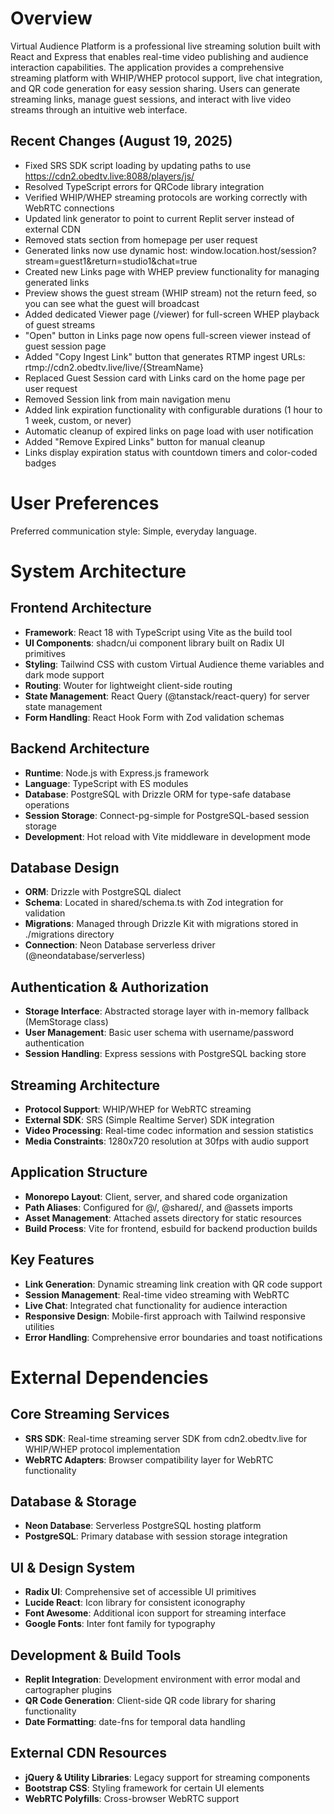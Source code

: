 # Overview

Virtual Audience Platform is a professional live streaming solution built with React and Express that enables real-time video publishing and audience interaction capabilities. The application provides a comprehensive streaming platform with WHIP/WHEP protocol support, live chat integration, and QR code generation for easy session sharing. Users can generate streaming links, manage guest sessions, and interact with live video streams through an intuitive web interface.

## Recent Changes (August 19, 2025)
- Fixed SRS SDK script loading by updating paths to use https://cdn2.obedtv.live:8088/players/js/
- Resolved TypeScript errors for QRCode library integration
- Verified WHIP/WHEP streaming protocols are working correctly with WebRTC connections
- Updated link generator to point to current Replit server instead of external CDN
- Removed stats section from homepage per user request
- Generated links now use dynamic host: window.location.host/session?stream=guest1&return=studio1&chat=true
- Created new Links page with WHEP preview functionality for managing generated links
- Preview shows the guest stream (WHIP stream) not the return feed, so you can see what the guest will broadcast
- Added dedicated Viewer page (/viewer) for full-screen WHEP playback of guest streams
- "Open" button in Links page now opens full-screen viewer instead of guest session page
- Added "Copy Ingest Link" button that generates RTMP ingest URLs: rtmp://cdn2.obedtv.live/live/{StreamName}
- Replaced Guest Session card with Links card on the home page per user request
- Removed Session link from main navigation menu
- Added link expiration functionality with configurable durations (1 hour to 1 week, custom, or never)
- Automatic cleanup of expired links on page load with user notification
- Added "Remove Expired Links" button for manual cleanup
- Links display expiration status with countdown timers and color-coded badges

# User Preferences

Preferred communication style: Simple, everyday language.

# System Architecture

## Frontend Architecture
- **Framework**: React 18 with TypeScript using Vite as the build tool
- **UI Components**: shadcn/ui component library built on Radix UI primitives
- **Styling**: Tailwind CSS with custom Virtual Audience theme variables and dark mode support
- **Routing**: Wouter for lightweight client-side routing
- **State Management**: React Query (@tanstack/react-query) for server state management
- **Form Handling**: React Hook Form with Zod validation schemas

## Backend Architecture  
- **Runtime**: Node.js with Express.js framework
- **Language**: TypeScript with ES modules
- **Database**: PostgreSQL with Drizzle ORM for type-safe database operations
- **Session Storage**: Connect-pg-simple for PostgreSQL-based session storage
- **Development**: Hot reload with Vite middleware in development mode

## Database Design
- **ORM**: Drizzle with PostgreSQL dialect
- **Schema**: Located in shared/schema.ts with Zod integration for validation
- **Migrations**: Managed through Drizzle Kit with migrations stored in ./migrations directory
- **Connection**: Neon Database serverless driver (@neondatabase/serverless)

## Authentication & Authorization
- **Storage Interface**: Abstracted storage layer with in-memory fallback (MemStorage class)
- **User Management**: Basic user schema with username/password authentication
- **Session Handling**: Express sessions with PostgreSQL backing store

## Streaming Architecture
- **Protocol Support**: WHIP/WHEP for WebRTC streaming
- **External SDK**: SRS (Simple Realtime Server) SDK integration
- **Video Processing**: Real-time codec information and session statistics
- **Media Constraints**: 1280x720 resolution at 30fps with audio support

## Application Structure
- **Monorepo Layout**: Client, server, and shared code organization
- **Path Aliases**: Configured for @/, @shared/, and @assets imports
- **Asset Management**: Attached assets directory for static resources
- **Build Process**: Vite for frontend, esbuild for backend production builds

## Key Features
- **Link Generation**: Dynamic streaming link creation with QR code support
- **Session Management**: Real-time video streaming with WebRTC
- **Live Chat**: Integrated chat functionality for audience interaction
- **Responsive Design**: Mobile-first approach with Tailwind responsive utilities
- **Error Handling**: Comprehensive error boundaries and toast notifications

# External Dependencies

## Core Streaming Services
- **SRS SDK**: Real-time streaming server SDK from cdn2.obedtv.live for WHIP/WHEP protocol implementation
- **WebRTC Adapters**: Browser compatibility layer for WebRTC functionality

## Database & Storage
- **Neon Database**: Serverless PostgreSQL hosting platform
- **PostgreSQL**: Primary database with session storage integration

## UI & Design System
- **Radix UI**: Comprehensive set of accessible UI primitives
- **Lucide React**: Icon library for consistent iconography
- **Font Awesome**: Additional icon support for streaming interface
- **Google Fonts**: Inter font family for typography

## Development & Build Tools
- **Replit Integration**: Development environment with error modal and cartographer plugins
- **QR Code Generation**: Client-side QR code library for sharing functionality
- **Date Formatting**: date-fns for temporal data handling

## External CDN Resources
- **jQuery & Utility Libraries**: Legacy support for streaming components
- **Bootstrap CSS**: Styling framework for certain UI elements
- **WebRTC Polyfills**: Cross-browser WebRTC support